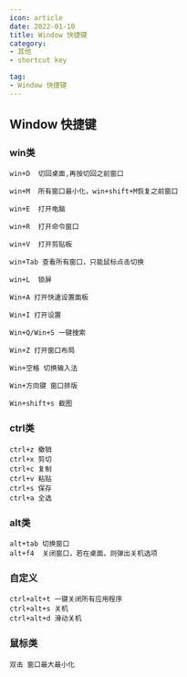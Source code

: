 ```yaml
---
icon: article
date: 2022-01-10
title: Window 快捷键
category:
- 其他
- shortcut key

tag:
- Window 快捷键
---
```


## Window 快捷键



### win类

```
win+D  切回桌面,再按切回之前窗口

win+M  所有窗口最小化，win+shift+M恢复之前窗口

win+E  打开电脑

win+R  打开命令窗口

win+V  打开剪贴板

win+Tab	查看所有窗口，只能鼠标点击切换

win+L  锁屏

Win+A 打开快速设置面板

Win+I 打开设置

Win+Q/Win+S 一键搜索

Win+Z 打开窗口布局

Win+空格 切换输入法

Win+方向键 窗口排版

Win+shift+s 截图
```



### ctrl类

```
ctrl+z 撤销
ctrl+x 剪切
ctrl+c 复制
ctrl+v 粘贴
ctrl+s 保存
ctrl+a 全选
```



### alt类

```
alt+tab	切换窗口
alt+f4  关闭窗口，若在桌面，则弹出关机选项
```



### 自定义

```
ctrl+alt+t 一键关闭所有应用程序
ctrl+alt+s 关机
ctrl+alt+d 滑动关机
```



### 鼠标类

```
双击 窗口最大最小化
```
